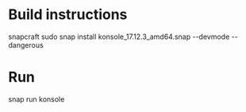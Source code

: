 # Build instructions
snapcraft
sudo snap install konsole_17.12.3_amd64.snap --devmode --dangerous

# Run
snap run konsole
